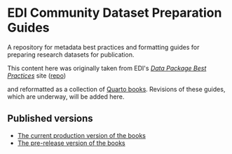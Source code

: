 # EDI Community Dataset Preparation Guides

A repository for metadata best practices and formatting guides for preparing research datasets for publication.

This content here was originally taken from EDI's [*Data Package Best Practices*](https://ediorg.github.io/data-package-best-practices/) site ([repo](https://github.com/EDIorg/data-package-best-practices))

and reformatted as a collection of [Quarto books](https://quarto.org/docs/books). Revisions of these guides, which are underway, will be added here.

## Published versions

* [The current production version of the books](https://ediorg.github.io/dataset_preparation_guides/)
* [The pre-release version of the books](https://jazzy-rugelach-1af5a4.netlify.app/)

